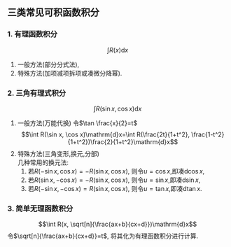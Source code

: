 ## 三类常见可积函数积分
### 1. 有理函数积分
$$\int R(x)\mathrm{d}x$$
1. 一般方法(部分分式法),
2. 特殊方法(加项减项拆项或凑微分降幂).

### 2. 三角有理式积分
$$\int R(\sin x, \cos x)\mathrm{d}x$$
1. 一般方法(万能代换) 令$\tan \frac{x}{2}=t$
$$\int R(\sin x, \cos x)\mathrm{d}x=\int R(\frac{2t}{1+t^2}, \frac{1-t^2}{1+t^2})\frac{2}{1+t^2}\mathrm{d}x$$
2. 特殊方法(三角变形,换元,分部)  
几种常用的换元法:
	1. 若$R(-\sin x, \cos x)=-R(\sin x, \cos x)$, 则令$u=\cos x$,即凑$\mathrm{d}\cos x$,
	2. 若$R(\sin x, -\cos x)=-R(\sin x, \cos x)$, 则令$u=\sin x$,即凑$\mathrm{d}\sin x$,
	3. 若$R(-\sin x, -\cos x)=R(\sin x, \cos x)$, 则令$u=\tan x$,即凑$\mathrm{d}\tan x$.

### 3. 简单无理函数积分
$$\int R(x, \sqrt[n]{\frac{ax+b}{cx+d}})\mathrm{d}x$$
令$\sqrt[n]{\frac{ax+b}{cx+d}}=t$, 将其化为有理函数积分进行计算.

